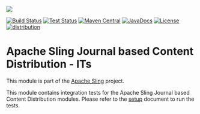 [<img src="https://sling.apache.org/res/logos/sling.png"/>](https://sling.apache.org)

[![Build Status](https://builds.apache.org/buildStatus/icon?job=Sling/sling-org-apache-sling-distribution-journal-it/master)](https://builds.apache.org/job/Sling/job/sling-org-apache-sling-distribution-journal-it/job/master) [![Test Status](https://img.shields.io/jenkins/t/https/builds.apache.org/job/Sling/job/sling-org-apache-sling-distribution-journal-it/job/master.svg)](https://builds.apache.org/job/Sling/job/sling-org-apache-sling-distribution-journal-it/job/master/test_results_analyzer/) [![Maven Central](https://maven-badges.herokuapp.com/maven-central/org.apache.sling/org.apache.sling.distribution.journal.it/badge.svg)](https://search.maven.org/#search%7Cga%7C1%7Cg%3A%22org.apache.sling%22%20a%3A%22org.apache.sling.distribution.journal.it%22) [![JavaDocs](https://www.javadoc.io/badge/org.apache.sling/org.apache.sling.distribution.journal.it.svg)](https://www.javadoc.io/doc/org.apache.sling/org.apache.sling.distribution.journal.it) [![License](https://img.shields.io/badge/License-Apache%202.0-blue.svg)](https://www.apache.org/licenses/LICENSE-2.0) [![distribution](https://sling.apache.org/badges/group-distribution.svg)](https://github.com/apache/sling-aggregator/blob/master/docs/groups/distribution.md)

# Apache Sling Journal based Content Distribution - ITs

This module is part of the [Apache Sling](https://sling.apache.org) project.

This module contains integration tests for the Apache Sling Journal based Content Distribution modules.
Please refer to the [setup](docs/setup.md) document to run the tests.

